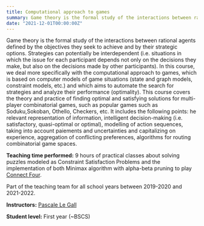 ```yaml
---
title: Computational approach to games
summary: Game theory is the formal study of the interactions between rational agents defined by the objectives they seek to achieve and by their strategic options.
date: "2021-12-01T00:00:00Z"
---
```


Game theory is the formal study of the interactions between rational agents defined by the objectives they seek to achieve and by their strategic options. Strategies can potentially be interdependent (i.e. situations in which the issue for each participant depends not only on the decisions they make, but also on the decisions made by other participants). In this course, we deal more specifically with the computational approach to games, which is based on computer models of game situations (state and graph models, constraint models, etc.) and which aims to automate the search for strategies and analyze their performance (optimality). This course covers the theory and practice of finding optimal and satisfying solutions for multi-player combinatorial games, such as popular games such as Soduku,Sokoban, Othello, Checkers, etc. It includes the following points: he relevant representation of information, intelligent decision-making (i.e. satisfactory, quasi-optimal or optimal), modelling of action sequences, taking into account paiements and uncertainties and capitalizing on experience, aggregation of conflicting preferences, algorithms for routing combinatorial game spaces.

**Teaching time performed:** 9 hours of practical classes about solving puzzles modeled as Constraint Satisfaction Problems and the implementation of both Minimax algorithm with alpha-beta pruning to play [Connect Four](https://en.wikipedia.org/wiki/Connect_Four).

Part of the teaching team for all school years between 2019-2020 and 2021-2022.

**Instructors:** [Pascale Le Gall](https://research.centralesupelec.fr/pascale.legall/)

**Student level:** First year (~BSCS)
